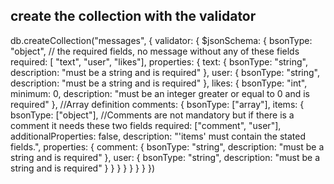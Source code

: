 ## create the collection with the validator

db.createCollection("messages", {
   validator: {
      $jsonSchema: {
         bsonType: "object",
         // the required fields, no message without any of these fields
         required: [ "text", "user", "likes"],
         properties: {
            text: {
               bsonType: "string",
               description: "must be a string and is required"
            },
            user: {
               bsonType: "string",
               description: "must be a string and is required"
            },
            likes: {
               bsonType: "int",
               minimum: 0,
               description: "must be an integer greater or equal to 0 and is required"
            },
            //Array definition
            comments: {
                bsonType: ["array"],
                items: {
                    bsonType: ["object"],
                    //Comments are not mandatory but if there is a comment it needs these two fields
                    required: ["comment", "user"],
                    additionalProperties: false,
                    description: "'items' must contain the stated fields.",
                    properties: {
                        comment: {
                            bsonType: "string",
                            description: "must be a string and is required"
                        },
                        user: {
                            bsonType: "string",
                            description: "must be a string and is required"
                        }
                    }
                }
            }
         }
      }
   }
})